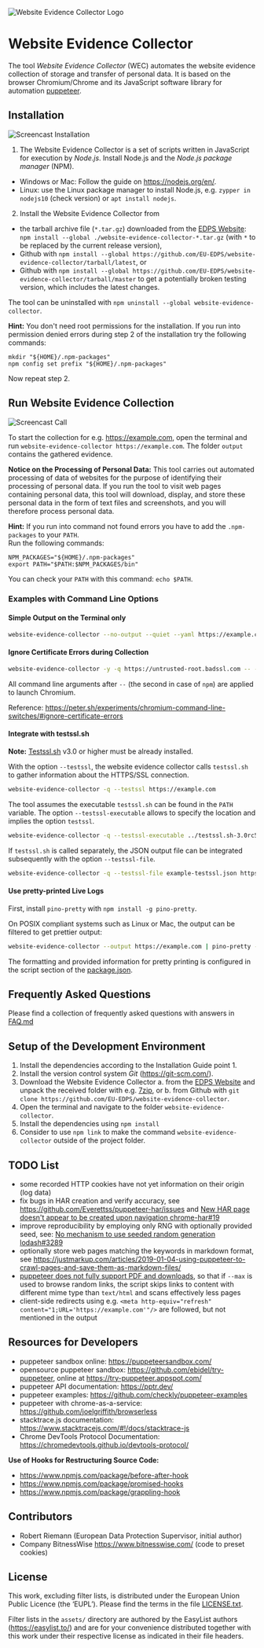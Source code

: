 ![Website Evidence Collector Logo](wec_logo.svg)

# Website Evidence Collector

The tool *Website Evidence Collector* (WEC) automates the website evidence collection of storage and transfer of personal data. It is based on the browser Chromium/Chrome and its JavaScript software library for automation [puppeteer].

[puppeteer]: https://developers.google.com/web/tools/puppeteer/

## Installation

![Screencast Installation](screencast-installation.svg "Screencast Installation")

1. The Website Evidence Collector is a set of scripts written in JavaScript for execution by *Node.js*. Install Node.js and the *Node.js package manager* (NPM).
  - Windows or Mac: Follow the guide on <https://nodejs.org/en/>.
  - Linux: use the Linux package manager to install Node.js, e.g. `zypper in nodejs10` (check version) or `apt install nodejs`.
2. Install the Website Evidence Collector from
  - the tarball archive file (`*.tar.gz`) downloaded from the [EDPS Website](https://edps.europa.eu/press-publications/edps-inspection-software_en): `npm install --global ./website-evidence-collector-*.tar.gz` (with `*` to be replaced by the current release version),
  - Github with `npm install --global https://github.com/EU-EDPS/website-evidence-collector/tarball/latest`, or
  - Github with `npm install --global https://github.com/EU-EDPS/website-evidence-collector/tarball/master` to get a potentially broken testing version, which includes the latest changes.

The tool can be uninstalled with `npm uninstall --global website-evidence-collector`.

**Hint:** You don't need root permissions for the installation. If you run into permission denied errors during step 2 of the installation try the following commands:

`mkdir "${HOME}/.npm-packages"`  
`npm config set prefix "${HOME}/.npm-packages"`

Now repeat step 2.


## Run Website Evidence Collection

![Screencast Call](screencast-call.svg "Screencast Call")

To start the collection for e.g. <https://example.com>, open the terminal and run `website-evidence-collector https://example.com`. The folder `output` contains the gathered evidence.

**Notice on the Processing of Personal Data:** This tool carries out automated processing of data of websites for the purpose of identifying their processing of personal data. If you run the tool to visit web pages containing personal data, this tool will download, display, and store these personal data in the form of text files and screenshots, and you will therefore process personal data.

**Hint:**
If you run into command not found errors you have to add the `.npm-packages` to your `PATH`.  
Run the following commands:

`NPM_PACKAGES="${HOME}/.npm-packages"`  
`export PATH="$PATH:$NPM_PACKAGES/bin"`

You can check your `PATH` with this command: `echo $PATH`.

### Examples with Command Line Options

#### Simple Output on the Terminal only

```sh
website-evidence-collector --no-output --quiet --yaml https://example.com
```

#### Ignore Certificate Errors during Collection

```sh
website-evidence-collector -y -q https://untrusted-root.badssl.com -- --ignore-certificate-errors
```

All command line arguments after `--` (the second in case of `npm`) are applied to launch Chromium.

Reference: <https://peter.sh/experiments/chromium-command-line-switches/#ignore-certificate-errors>

#### Integrate with testssl.sh

**Note:** [Testssl.sh](https://testssl.sh/) v3.0 or higher must be already installed.

With the option `--testssl`, the website evidence collector calls `testssl.sh`
to gather information about the HTTPS/SSL connection.

```sh
website-evidence-collector -q --testssl https://example.com
```

The tool assumes the executable `testssl.sh` can be found in the `PATH` variable. The option `--testssl-executable` allows to specify the location and implies the option `testssl`.

```sh
website-evidence-collector -q --testssl-executable ../testssl.sh-3.0rc5/testssl.sh https://example.com
```

If `testssl.sh` is called separately, the JSON output file can be integrated subsequently with the option `--testssl-file`.

```sh
website-evidence-collector -q --testssl-file example-testssl.json https://example.com
```

#### Use pretty-printed Live Logs

First, install `pino-pretty` with `npm install -g pino-pretty`.

On POSIX compliant systems such as Linux or Mac, the output can be filtered to get prettier output:

```sh
website-evidence-collector --output https://example.com | pino-pretty --timestampKey timestamp --messageKey type --ignore stack,raw,origin
```

The formatting and provided information for pretty printing is configured in the script section of the [package.json](./package.json).

## Frequently Asked Questions

Please find a collection of frequently asked questions with answers in [FAQ.md](FAQ.md)

## Setup of the Development Environment

1. Install the dependencies according to the Installation Guide point 1.
2. Install the version control system *Git* (<https://git-scm.com/>).
3. Download the Website Evidence Collector
  a. from the [EDPS Website](https://edps.europa.eu/press-publications/edps-inspection-software_en) and unpack the received folder with e.g. [7zip](https://www.7-zip.org), or
  b. from Github with `git clone https://github.com/EU-EDPS/website-evidence-collector`.
4. Open the terminal and navigate to the folder `website-evidence-collector`.
5. Install the dependencies using `npm install`
6. Consider to use `npm link` to make the command `website-evidence-collector` outside of the project folder.

## TODO List

- some recorded HTTP cookies have not yet information on their origin (log data)
- fix bugs in HAR creation and verify accuracy, see <https://github.com/Everettss/puppeteer-har/issues> and [New HAR page doesn't appear to be created upon navigation chrome-har#19](https://github.com/sitespeedio/chrome-har/issues/19)
- improve reproducibility by employing only RNG with optionally provided seed, see: [No mechanism to use seeded random generation lodash#3289](https://github.com/lodash/lodash/issues/3289)
- optionally store web pages matching the keywords in markdown format, see <https://justmarkup.com/articles/2019-01-04-using-puppeteer-to-crawl-pages-and-save-them-as-markdown-files/>
- [puppeteer does not fully support PDF and downloads](https://github.com/puppeteer/puppeteer/issues/2794), so that if `--max` is used to browse random links, the script skips links to content with different mime type than `text/html` and scans effectively less pages
- client-side redirects using e.g. `<meta http-equiv="refresh" content="1;URL='https://example.com'"/>` are followed, but not mentioned in the output

## Resources for Developers

- puppeteer sandbox online: <https://puppeteersandbox.com/>
- opensource puppeteer sandbox: <https://github.com/ebidel/try-puppeteer>, online at <https://try-puppeteer.appspot.com/>
- puppeteer API documentation: <https://pptr.dev/>
- puppeteer examples: <https://github.com/checkly/puppeteer-examples>
- puppeteer with chrome-as-a-service: <https://github.com/joelgriffith/browserless>
- stacktrace.js documentation: <https://www.stacktracejs.com/#!/docs/stacktrace-js>
- Chrome DevTools Protocol Documentation: <https://chromedevtools.github.io/devtools-protocol/>

**Use of Hooks for Restructuring Source Code:**

- https://www.npmjs.com/package/before-after-hook
- https://www.npmjs.com/package/promised-hooks
- https://www.npmjs.com/package/grappling-hook

## Contributors

- Robert Riemann (European Data Protection Supervisor, initial author)
- Company BitnessWise <https://www.bitnesswise.com/> (code to preset cookies)

## License

This work, excluding filter lists, is distributed under the European Union Public Licence (the ‘EUPL’). Please find the terms in the file [LICENSE.txt](./LICENSE.txt).

Filter lists in the `assets/` directory are authored by the EasyList authors (<https://easylist.to/>) and are for your convenience distributed together with this work under their respective license as indicated in their file headers.
